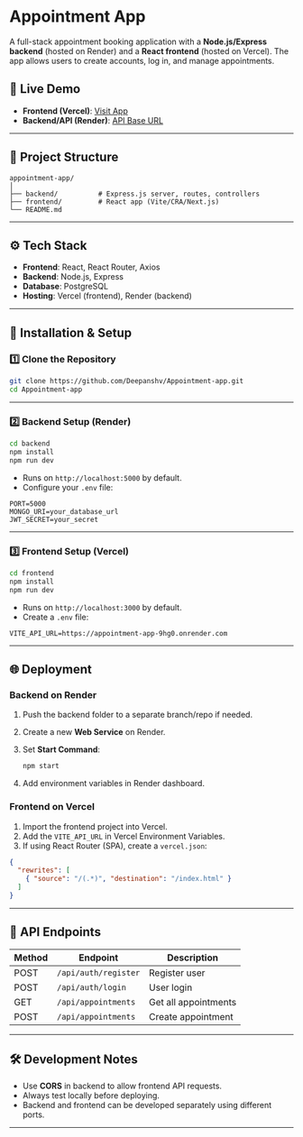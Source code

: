 # Appointment App

A full-stack appointment booking application with a **Node.js/Express backend** (hosted on Render) and a **React frontend** (hosted on Vercel).
The app allows users to create accounts, log in, and manage appointments.

## 🚀 Live Demo

* **Frontend (Vercel)**: [Visit App](https://appointment-ce6en21mi-deepanshvs-projects.vercel.app)
* **Backend/API (Render)**: [API Base URL](https://appointment-app-9hg0.onrender.com)

---

## 📂 Project Structure

```
appointment-app/
│
├── backend/          # Express.js server, routes, controllers
├── frontend/         # React app (Vite/CRA/Next.js)
└── README.md
```

---

## ⚙️ Tech Stack

* **Frontend**: React, React Router, Axios
* **Backend**: Node.js, Express
* **Database**: PostgreSQL
* **Hosting**: Vercel (frontend), Render (backend)

---

## 🔧 Installation & Setup

### 1️⃣ Clone the Repository

```bash
git clone https://github.com/Deepanshv/Appointment-app.git
cd Appointment-app
```

---

### 2️⃣ Backend Setup (Render)

```bash
cd backend
npm install
npm run dev
```

* Runs on `http://localhost:5000` by default.
* Configure your `.env` file:

```env
PORT=5000
MONGO_URI=your_database_url
JWT_SECRET=your_secret
```

---

### 3️⃣ Frontend Setup (Vercel)

```bash
cd frontend
npm install
npm run dev
```

* Runs on `http://localhost:3000` by default.
* Create a `.env` file:

```env
VITE_API_URL=https://appointment-app-9hg0.onrender.com
```

---

## 🌐 Deployment

### **Backend on Render**

1. Push the backend folder to a separate branch/repo if needed.
2. Create a new **Web Service** on Render.
3. Set **Start Command**:

   ```bash
   npm start
   ```
4. Add environment variables in Render dashboard.

### **Frontend on Vercel**

1. Import the frontend project into Vercel.
2. Add the `VITE_API_URL` in Vercel Environment Variables.
3. If using React Router (SPA), create a `vercel.json`:

```json
{
  "rewrites": [
    { "source": "/(.*)", "destination": "/index.html" }
  ]
}
```

---

## 📌 API Endpoints

| Method | Endpoint             | Description          |
| ------ | -------------------- | -------------------- |
| POST   | `/api/auth/register` | Register user        |
| POST   | `/api/auth/login`    | User login           |
| GET    | `/api/appointments`  | Get all appointments |
| POST   | `/api/appointments`  | Create appointment   |

---

## 🛠️ Development Notes

* Use **CORS** in backend to allow frontend API requests.
* Always test locally before deploying.
* Backend and frontend can be developed separately using different ports.

---
